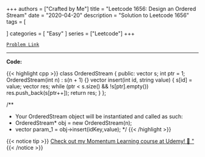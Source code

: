 
+++
authors = ["Crafted by Me"]
title = "Leetcode 1656: Design an Ordered Stream"
date = "2020-04-20"
description = "Solution to Leetcode 1656"
tags = [
    
]
categories = [
    "Easy"
]
series = ["Leetcode"]
+++



[`Problem Link`](https://leetcode.com/problems/design-an-ordered-stream/description/)

---



**Code:**

{{< highlight cpp >}}
class OrderedStream {
public:
vector<string> s;
int ptr = 1;
OrderedStream(int n) : s(n + 1) {}
vector<string> insert(int id, string value) {
    s[id] = value;
    vector<string> res;
    while (ptr < s.size() && !s[ptr].empty())
        res.push_back(s[ptr++]);
    return res;
}
};

/**
 * Your OrderedStream object will be instantiated and called as such:
 * OrderedStream* obj = new OrderedStream(n);
 * vector<string> param_1 = obj->insert(idKey,value);
 */
{{< /highlight >}}



{{< notice tip >}}
[Check out my Momentum Learning course at Udemy! 🚀 "](https://www.udemy.com/course/blind-75-the-data-structures-and-algorithms-essentials/)
{{< /notice >}}

